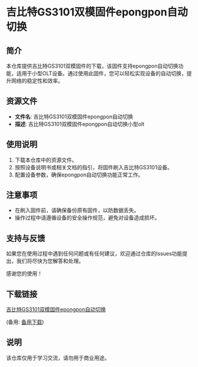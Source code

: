 # 吉比特GS3101双模固件epongpon自动切换

## 简介
本仓库提供吉比特GS3101双模固件的下载，该固件支持epongpon自动切换功能，适用于小型OLT设备。通过使用此固件，您可以轻松实现设备的自动切换，提升网络的稳定性和效率。

## 资源文件
- **文件名**: 吉比特GS3101双模固件epongpon自动切换
- **描述**: 吉比特GS3101双模固件epongpon自动切换小型olt

## 使用说明
1. 下载本仓库中的资源文件。
2. 按照设备说明书或相关文档的指引，将固件刷入吉比特GS3101设备。
3. 配置设备参数，确保epongpon自动切换功能正常工作。

## 注意事项
- 在刷入固件前，请确保备份原有固件，以防数据丢失。
- 操作过程中请遵循设备的安全操作规范，避免对设备造成损坏。

## 支持与反馈
如果您在使用过程中遇到任何问题或有任何建议，欢迎通过仓库的Issues功能提出，我们将尽快为您解答和处理。

感谢您的使用！

## 下载链接
[吉比特GS3101双模固件epongpon自动切换](https://pan.quark.cn/s/9e7acbe07d55) 

(备用: [备用下载](https://pan.baidu.com/s/1r0w2VLT1GaJCVCB-UAEYPg?pwd=1234))

## 说明

该仓库仅用于学习交流，请勿用于商业用途。
